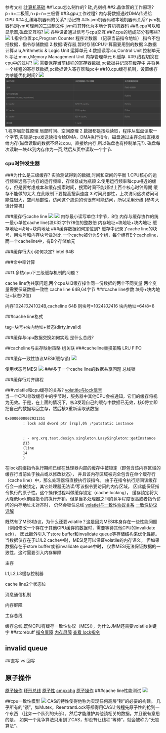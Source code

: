 参考文档:[计算机基础](http://mashibing.com/doc/)
##1.cpu怎么制作的?
硅,光刻机
##2.晶体管的工作原理?
p+n=二极管,n+p+n=三极管
##3.gpu工作过程?
内存将数据通过DMA传递给GPU
##4.汇编与机器码的关系?
助记符
##5.jvm机器码和本地机器码关系?
jvm机器码是jvm可理解的二进制文件
jvm将其转化为本地计算机机器码
##6.cpu可以和显示器,磁盘交互吗?
![](/Users/chris/workspace/xsource/linux/src/main/resources/images/cpu架构图.jpg)
各种设备通过信号与cpu交互
##7.cpu的组成部分有哪些?
![](/Users/chris/workspace/xsource/linux/src/main/resources/images/cpu内部图.jpg)
1.指令位置:pc,Program Counter 程序计数器 （记录当前指令地址）,指令不包括数据，指令存储数据
2.数据:寄存器,暂时存储CPU计算需要用到的数据
3.数据计算:alu,Arithmetic & Logic Unit 运算单元
4.数据读写:cu,Control Unit 控制单元
5.寻址:mmu,Memory Management Unit 内存管理单元
6.缓存.
##9.线程切换在cpu中的过程?
![](/Users/chris/workspace/xsource/linux/src/main/resources/images/多核cpu.jpg)
需要保存当前线程的寄存器数据,pc数据并记录在缓存中
并将另一个线程的寄存器数据,pc数据读入寄存器和pc中
##10.cpu缓存机制，设置缓存为啥能优化时间?
![](/Users/chris/workspace/xsource/linux/src/main/resources/images/存储缓存级别.jpg)
![](.cpu缓存一致性_images/b58bb815.png)
1.程序局部性原理
局部时间、空间原理
2.数据都是按块读取，程序从磁盘读取一个字节,实际是cpu发送读指令给DMA，DMA执行指令，磁盘通过主存总线直接发给内存(磁盘读取的数据不经过cpu，直接给内存,所以磁盘也有控制单元?).
磁盘每次读取一块4k到内存作为一页,然后从页中读取一个字节.

### cpu时钟发生器

###为什么是三级缓存?
实验测试得到的数据,时间和空间的平衡
1.CPU核心的运行频率远高于内存的运行频率，存储器成为瓶颈
2.使用运行频率和cpu相近的缓存，但是要考虑成本和缓存搜索时间，搜索时间不能超过上百个核心时钟周期
缓存不能做的太大,在此限制下要提高搜索速度
3.时间局部性，上次访问这次访问可能性很大，空间局部性，访问这个周边的也很有可能访问，所以采用分级
[参考大话计算机]


###缓存行cache line
![](/Users/chris/workspace/xsource/linux/src/main/resources/images/缓存行.jpg)
![](/Users/chris/workspace/xsource/linux/src/main/resources/images/缓存地址.jpg)
内存最小读写单位:1字节，8位
内存与缓存协作的统一最小单位cache line(块):32字节?8位的整数倍
内存地址=块地址+块内地址
缓存地址=块号+块内地址
###缓存数据如何定位到?
缓存中记录了cache line的块号，用块号和内存块号做对比
一个cache被分为S个组，每个组有E个cacheline，而一个cacheline中，有B个存储单元

###缓存行大小如何决定?
intel 64B

###命中率计算


##11.多核cpu下三级缓存机制的问题？

cache line伪共享问题,两个cpu从l3缓存操作同一份数据的两个不同变量
两个变量需要保证数据一致性
cache line 64B,64字节
###cache line参数
块号+块内地址+状态(2位)

内存1024*1024*1024B,cacheline 64B
则块号=1024*1024*16
块内地址=64/8=8

###cache line格式

tag=块号+块内地址+状态(dirty,invalid)

###缓存与cpu数据交换如何实现
是什么总线?

##cacheline与主存映射策略
组关联
###cacheline替换策略
LRU
FIFO

###缓存一致性协议MESI(缓存锁)
![](/Users/chris/workspace/xsource/linux/src/main/resources/images/缓存一致性协议.jpg)

使用状态号MESI
[](https://www.cnblogs.com/z00377750/p/9180644.html)
![](https://images2018.cnblogs.com/blog/1014100/201806/1014100-20180613224959895-380715655.gif)
###多于一个cache line的数据共享问题
总线锁

###缓存行对齐编程




###volatile和cpu缓存的关系?
[volatitle与lock信号](https://blog.csdn.net/qq_26222859/article/details/52235930)  
当一个CPU修改缓存中的字节时，服务器中其他CPU会被通知，它们的缓存将视为无效。于是，在上面的情况下，核3发现自己的缓存中数据已无效，核0将立即把自己的数据写回主存，然后核3重新读取该数据
```
0x0000000002931351
        : lock add dword ptr [rsp],0h ;*putstatic instance
       

        ; - org.xrq.test.design.singleton.LazySingleton::getInstance
        @13 
        (line 
        14
        )
```

在lock前缀指令执行期间已经在处理器内部的缓存中被锁定（即包含该内存区域的缓存行当前处于独占或以修改状态），
并且该内存区域被完全包含在单个缓存行（cache line）中，那么处理器将直接执行该指令。
由于在指令执行期间该缓存行会一直被锁定，其它处理器无法读/写该指令要访问的内存区域，
因此能保证指令执行的原子性。这个操作过程叫做缓存锁定（cache locking），
缓存锁定将大大降低lock前缀指令的执行开销，但是当多处理器之间的竞争程度很高或者指令访问的内存地址未对齐时，
仍然会锁住总线
[volatiel与一致性协议关系](https://blog.csdn.net/zsxcomputer/article/details/113249953)
[一致性协议详解](https://wudaijun.com/2019/04/cpu-cache-and-memory-model/#valine-comments)

既然有了MESI协议，为什么还要volatile？这是因为MESI本身存在一些性能问题
（例如修改一个存在于其他CPU缓存的数据时，需要等待其他CPU的invalidate ack），
因此额外引入了store buffer和invalidate queue等存储结构来优化性能。
当数据仅存在于L1/L2 cache中时，MESI足可以保证volatile的内存语义，
但如果数据存在于store buffer或者invalidate queue中时，
仅靠MESI无法保证数据的一致性，这时需要引入内存屏障


主存

L1,L2,L3缓存控制器

cache line2个状态位

消息通信机制

内存屏障

主存总线

缓存总线,既然CPU有缓存一致性协议（MESI），为什么JMM还需要volatile关键字
##storebuff
[](https://www.zhihu.com/question/296949412)
[指令屏障](https://blog.csdn.net/qq_18433441/article/details/108585843)
[内存屏障](https://blog.csdn.net/wll1228/article/details/107775976)
[查看 lock指令](https://www.cnblogs.com/ITPower/p/13584321.html)
## invalid queue

##直写 vs 回写

## 原子操作
[原子操作](https://www.cnblogs.com/egmkang/p/14080645.html)
[环形总线](https://www.zhihu.com/question/346366744)
[原子性](https://ifeve.com/atomic-operation/)
[cmpxchg](https://www.zhihu.com/search?type=content&q=CMPXCHG)
[原子操作](https://www.bilibili.com/video/BV1Sp4y1h7bu?from=search&seid=1126417998132914696)
###cache line性能测试
![](/Users/chris/workspace/xsource/linux/src/main/resources/images/缓存padding.jpg)

##cpu一致性模型
![](/Users/chris/workspace/xsource/linux/src/main/java/concurrent/images/cacheline.jpg)
[](https://www.zhihu.com/question/65372648)
CAS的特性使得他称为实现任何高层“锁”的必要的构建。
几乎所有的“锁”，如Mutex，ReentrantLock等都得用CAS让线程先原子性的抢到一个东西
（比如一个队列的头部），然后才能维护其他锁相关的数据。并且很有意思的是，
如果一个竞争算法只用到了CAS，却没有让线程“等待”，就会被称为“无锁算法”。
